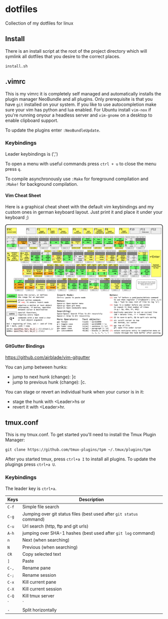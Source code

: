 # dotfiles
Collection of my dotfiles for linux

## Install

There is an install script at the root of the project directory which will
symlink all dotfiles that you desire to the correct places.

    install.sh

## .vimrc

This is my vimrc it is completely self managed and automatically installs the
plugin manager NeoBundle and all plugins. Only prerequisite is that you have
`git` installed on your system. If you like to use autocompletion make sure
your vim has python and lua enabled. For Ubuntu install `vim-nox` if you're
running onyour a headless server and `vim-gnome` on a desktop to enable
clipboard support.

To update the plugins enter `:NeoBundleUpdate`.

### Keybindings

Leader keybindings is (',')

To open a menu with useful commands press `ctrl + u` to close the menu press
`q`.

To compile asynchronously use `:Make` for foreground compilation and `:Make!`
for background compilation.

#### Vim Cheat Sheet

Here is a graphical cheat sheet with the default vim keybindings and my custom
ones in german keyboard layout. Just print it and place it under your keyboard
;)

![vim graphical cheat sheet](https://github.com/sappo/dotfiles/blob/master/vim_cheat_sheet.png)

#### GitGutter Bindings
https://github.com/airblade/vim-gitgutter

You can jump between hunks:
* jump to next hunk (change): ]c
* jump to previous hunk (change): [c.

You can stage or revert an individual hunk when your cursor is in it:
* stage the hunk with \<Leader\>hs or
* revert it with \<Leader\>hr.

## tmux.conf

This is my tmux.conf. To get started you'll need to install the Tmux Plugin
Manager:

```
git clone https://github.com/tmux-plugins/tpm ~/.tmux/plugins/tpm
```

After you started tmux, press `ctrl+a I` to install all plugins. To update the
plugings press `ctrl+a U`.

### Keybindings

The leader key is `ctrl+a`.

| Keys  | Description                                                          |
|-------|----------------------------------------------------------------------|
| `C-f` | Simple file search                                                   |
| `C-g` | Jumping over git status files (best used after `git status` command) |
| `C-u` | Url search (http, ftp and git urls)                                  |
| `A-h` | jumping over SHA-1 hashes (best used after `git log` command)        |
| `n`   | Next (when searching)                                                |
| `N`   | Previous (when searching)                                            |
| `CR`  | Copy selected text                                                   |
| `]`   | Paste                                                                |
| `C-,` | Rename pane                                                          |
| `C-;` | Rename session                                                       |
| `C-x` | Kill current pane                                                    |
| `C-X` | Kill current session                                                 |
| `C-Q` | Kill tmux server                                                     |
| `|`   | Split vertically                                                     |
| `-`   | Split horizontally                                                   |
